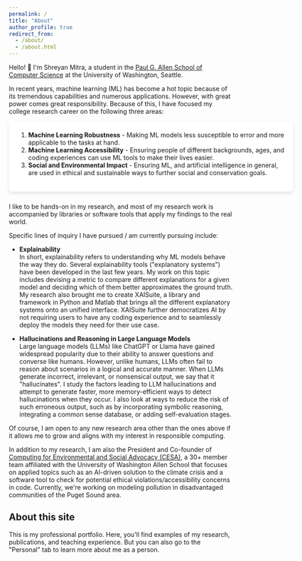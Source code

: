 ```yaml
---
permalink: /
title: "About"
author_profile: true
redirect_from:
  - /about/
  - /about.html
---
```


Hello! :wave: I'm Shreyan Mitra, a student in the [Paul G. Allen School of Computer Science](https://www.cs.washington.edu) at the University of Washington, Seattle.

In recent years, machine learning (ML) has become a hot topic because of its tremendous capabilities and numerous applications. However, with great power comes great responsibility. Because of this, I have focused my college research career on the following three areas:

<div style="background-color: white; box-shadow: 0 4px 8px rgba(0, 0, 0, 0.1); padding: 20px; padding-top: 8px; border-radius: 8px; min-width:600px;margin-bottom: 25px">
<ol>
<li><b>Machine Learning Robustness</b> - Making ML models less susceptible to error and more applicable to the tasks at hand.</li>
<li><b>Machine Learning Accessibility</b> - Ensuring people of different backgrounds, ages, and coding experiences can use ML tools to make their lives easier.</li>
<li><b>Social and Environmental Impact</b> - Ensuring ML, and artificial intelligence in general, are used in ethical and sustainable ways to further social and conservation goals.</li>
</ol>
</div>

I like to be hands-on in my research, and most of my research work is accompanied by libraries or software tools that apply my findings to the real world.

Specific lines of inquiry I have pursued / am currently pursuing include:

- **Explainability**\
In short, explainability refers to understanding why ML models behave the way they do. Several explainability tools ("explanatory systems") have been developed in the last few years. My work on this topic includes devising a metric to compare different explanations for a given model and deciding which of them better approximates the ground truth. My research also brought me to create XAISuite, a library and framework in Python and Matlab that brings all the different explanatory systems onto an unified interface. XAISuite further democratizes AI by not requiring users to have any coding experience and to seamlessly deploy the models they need for their use case.

- **Hallucinations and Reasoning in Large Language Models**\
Large language models (LLMs) like ChatGPT or Llama have gained widespread popularity due to their ability to answer questions and converse like humans. However, unlike humans, LLMs often fail to reason about scenarios in a logical and accurate manner. When LLMs generate incorrect, irrelevant, or nonsensical output, we say that it "hallucinates". I study the factors leading to LLM hallucinations and attempt to generate faster, more memory-efficient ways to detect hallucinations when they occur. I also look at ways to reduce the risk of such erroneous output, such as by incorporating symbolic reasoning, integrating a common sense database, or adding self-evaluation stages.

Of course, I am open to any new research area other than the ones above if it allows me to grow and aligns with my interest in responsible computing.

In addition to my research, I am also the President and Co-founder of [Computing for Environmental and Social Advocacy (CESA)](https://uwcesa.github.io), a 30+ member team affiliated with the University of Washington Allen School that focuses on applied topics such as an AI-driven solution to the climate crisis and a software tool to check for potential ethical violations/accessibility concerns in code. Currently, we're working on modeling pollution in disadvantaged communities of the Puget Sound area.

## About this site
This is my professional portfolio. Here, you'll find examples of my research, publications, and teaching experience. But you can also go to the "Personal" tab to learn more about me as a person.
